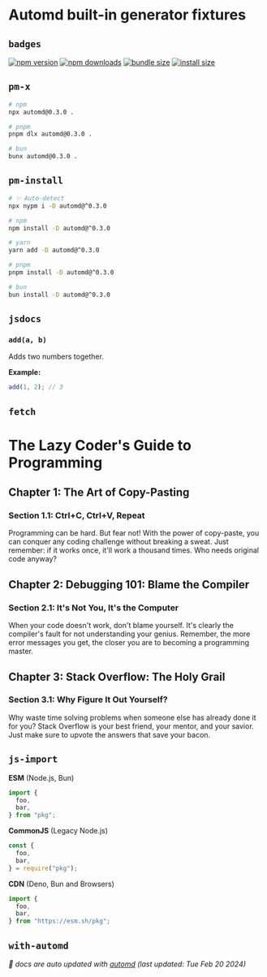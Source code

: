# Automd built-in generator fixtures

## `badges`

<!-- automd:badges bundlephobia packagephobia  -->

[![npm version](https://flat.badgen.net/npm/v/automd)](https://npmjs.com/package/automd)
[![npm downloads](https://flat.badgen.net/npm/dm/automd)](https://npmjs.com/package/automd)
[![bundle size](https://flat.badgen.net/bundlephobia/minzip/automd)](https://bundlephobia.com/package/automd)
[![install size](https://flat.badgen.net/packagephobia/publish/automd)](https://packagephobia.com/result?p=automd)

<!-- /automd -->

## `pm-x`

<!-- automd:pm-x args=. -->

```sh
# npm
npx automd@0.3.0 .

# pnpm
pnpm dlx automd@0.3.0 .

# bun
bunx automd@0.3.0 .
```

<!-- /automd -->

## `pm-install`

<!-- automd:pm-install dev separate-->

```sh
# ✨ Auto-detect
npx nypm i -D automd@^0.3.0
```

```sh
# npm
npm install -D automd@^0.3.0
```

```sh
# yarn
yarn add -D automd@^0.3.0
```

```sh
# pnpm
pnpm install -D automd@^0.3.0
```

```sh
# bun
bun install -D automd@^0.3.0
```

<!-- /automd -->

## `jsdocs`

<!-- automd:jsdocs -->

### `add(a, b)`

Adds two numbers together.

**Example:**

```js
add(1, 2); // 3
```

<!-- /automd -->

## `fetch`

<!-- automd:fetch url="https://gist.github.com/pi0/c176defbba5568b6d06ea619a75f6104/raw" -->

# The Lazy Coder's Guide to Programming

## Chapter 1: The Art of Copy-Pasting

### Section 1.1: Ctrl+C, Ctrl+V, Repeat

Programming can be hard. But fear not! With the power of copy-paste, you can conquer any coding challenge without breaking a sweat. Just remember: if it works once, it'll work a thousand times. Who needs original code anyway?

## Chapter 2: Debugging 101: Blame the Compiler

### Section 2.1: It's Not You, It's the Computer

When your code doesn't work, don't blame yourself. It's clearly the compiler's fault for not understanding your genius. Remember, the more error messages you get, the closer you are to becoming a programming master.

## Chapter 3: Stack Overflow: The Holy Grail

### Section 3.1: Why Figure It Out Yourself?

Why waste time solving problems when someone else has already done it for you? Stack Overflow is your best friend, your mentor, and your savior. Just make sure to upvote the answers that save your bacon.


<!-- /automd -->

## `js-import`

<!-- automd:js-import cjs=true cdn=true name=pkg imports=foo,bar -->

**ESM** (Node.js, Bun)

```js
import {
  foo,
  bar,
} from "pkg";
```

**CommonJS** (Legacy Node.js)

```js
const {
  foo,
  bar,
} = require("pkg");
```

**CDN** (Deno, Bun and Browsers)

```js
import {
  foo,
  bar,
} from "https://esm.sh/pkg";
```

<!-- /automd -->

## `with-automd`

<!-- automd:with-automd -->

_🤖 docs are auto updated with [automd](https:/automd.unjs.io) (last updated: Tue Feb 20 2024)_

<!-- /automd -->
